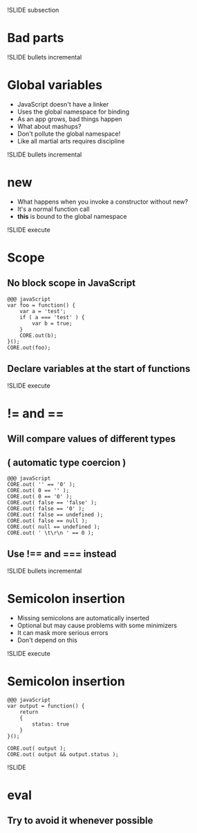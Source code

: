 !SLIDE subsection

# Bad parts #

!SLIDE bullets incremental
# Global variables #

* JavaScript doesn't have a linker
* Uses the global namespace for binding
* As an app grows, bad things happen
* What about mashups?
* Don't pollute the global namespace!
* Like all martial arts requires discipline

!SLIDE bullets incremental
# new #

* What happens when you invoke a constructor without new?
* It's a normal function call
* __this__ is bound to the global namespace

!SLIDE execute
# Scope #

## No block scope in JavaScript ##

    @@@ javaScript
    var foo = function() {
        var a = 'test';
        if ( a === 'test' ) {
            var b = true;
        }
        CORE.out(b);
    }();
    CORE.out(foo);
## Declare variables at the start of functions ##

!SLIDE execute
# != and == #

## Will compare values of different types ##
## ( automatic type coercion ) ##

    @@@ javaScript
    CORE.out( '' == '0' );
    CORE.out( 0 == '' );
    CORE.out( 0 == '0' );
    CORE.out( false == 'false' );
    CORE.out( false == '0' );
    CORE.out( false == undefined );
    CORE.out( false == null );
    CORE.out( null == undefined );
    CORE.out( ' \t\r\n ' == 0 );

## Use __!==__ and __===__ instead ##

!SLIDE bullets incremental
# Semicolon insertion #

* Missing semicolons are automatically inserted
* Optional but may cause problems with some minimizers
* It can mask more serious errors
* Don't depend on this

!SLIDE execute
# Semicolon insertion #

    @@@ javaScript
    var output = function() {
        return
        {
            status: true
        }
    }();

    CORE.out( output );
    CORE.out( output && output.status );

!SLIDE
# eval #

## Try to avoid it whenever possible ##
